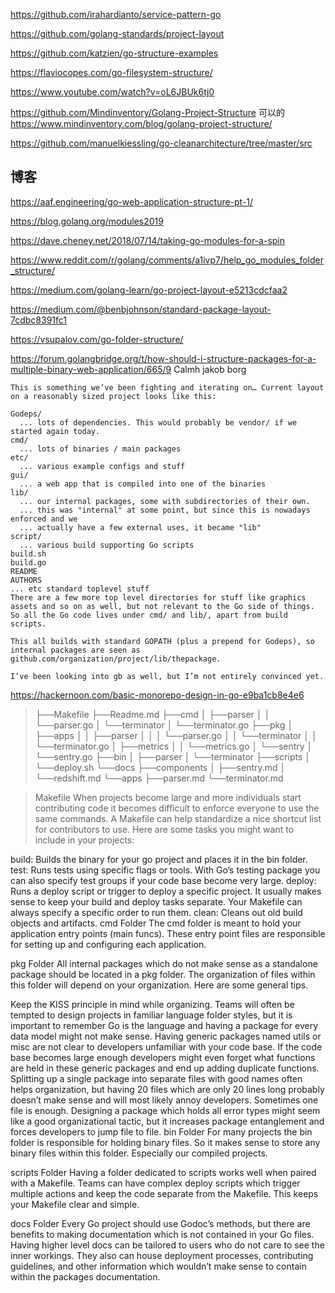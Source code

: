 https://github.com/irahardianto/service-pattern-go

https://github.com/golang-standards/project-layout

https://github.com/katzien/go-structure-examples

https://flaviocopes.com/go-filesystem-structure/

https://www.youtube.com/watch?v=oL6JBUk6tj0

https://github.com/Mindinventory/Golang-Project-Structure        可以的 https://www.mindinventory.com/blog/golang-project-structure/

https://github.com/manuelkiessling/go-cleanarchitecture/tree/master/src

## 博客 
https://aaf.engineering/go-web-application-structure-pt-1/

https://blog.golang.org/modules2019

https://dave.cheney.net/2018/07/14/taking-go-modules-for-a-spin

https://www.reddit.com/r/golang/comments/a1ivp7/help_go_modules_folder_structure/

https://medium.com/golang-learn/go-project-layout-e5213cdcfaa2

https://medium.com/@benbjohnson/standard-package-layout-7cdbc8391fc1

https://vsupalov.com/go-folder-structure/

https://forum.golangbridge.org/t/how-should-i-structure-packages-for-a-multiple-binary-web-application/665/9
Calmh jakob borg
>
    This is something we’ve been fighting and iterating on… Current layout on a reasonably sized project looks like this:
    
    Godeps/
      ... lots of dependencies. This would probably be vendor/ if we started again today.
    cmd/
      ... lots of binaries / main packages
    etc/
      ... various example configs and stuff
    gui/
      ... a web app that is compiled into one of the binaries
    lib/
      ... our internal packages, some with subdirectories of their own.
      ... this was "internal" at some point, but since this is nowadays enforced and we
      ... actually have a few external uses, it became "lib"
    script/
      ... various build supporting Go scripts
    build.sh
    build.go
    README
    AUTHORS
    ... etc standard toplevel stuff
    There are a few more top level directories for stuff like graphics assets and so on as well, but not relevant to the Go side of things. So all the Go code lives under cmd/ and lib/, apart from build scripts.
    
    This all builds with standard GOPATH (plus a prepend for Godeps), so internal packages are seen as github.com/organization/project/lib/thepackage.
    
    I’ve been looking into gb as well, but I’m not entirely convinced yet.
    
    
https://hackernoon.com/basic-monorepo-design-in-go-e9ba1cb8e4e6

>  ├──Makefile
   ├──Readme.md
   ├──cmd
   │  ├──parser
   │  │  └──parser.go
   │  └──terminator
   │     └──terminator.go
   ├──pkg
   │  ├──apps
   │  │  ├──parser
   │  │  │  └──parser.go
   │  │  └──terminator
   │  │     └──terminator.go
   │  ├──metrics
   │  │  └──metrics.go
   │  └──sentry
   │     └──sentry.go
   ├──bin
   │  ├──parser
   │  └──terminator
   ├──scripts
   │  └──deploy.sh
   └──docs
      ├──components
      │  ├──sentry.md
      │  └──redshift.md
      └──apps
         ├──parser.md
         └──terminator.md
         
> Makefile
  When projects become large and more individuals start contributing code it becomes difficult to enforce everyone to use the same commands. A Makefile can help standardize a nice shortcut list for contributors to use. Here are some tasks you might want to include in your projects:
  
  build: Builds the binary for your go project and places it in the bin folder.
  test: Runs tests using specific flags or tools. With Go’s testing package you can also specify test groups if your code base become very large.
  deploy: Runs a deploy script or trigger to deploy a specific project. It usually makes sense to keep your build and deploy tasks separate. Your Makefile can always specify a specific order to run them.
  clean: Cleans out old build objects and artifacts.
  cmd Folder
  The cmd folder is meant to hold your application entry points (main funcs). These entry point files are responsible for setting up and configuring each application.
  
  pkg Folder
  All internal packages which do not make sense as a standalone package should be located in a pkg folder. The organization of files within this folder will depend on your organization. Here are some general tips.
  
  Keep the KISS principle in mind while organizing.
  Teams will often be tempted to design projects in familiar language folder styles, but it is important to remember Go is the language and having a package for every data model might not make sense.
  Having generic packages named utils or misc are not clear to developers unfamiliar with your code base. If the code base becomes large enough developers might even forget what functions are held in these generic packages and end up adding duplicate functions.
  Splitting up a single package into separate files with good names often helps organization, but having 20 files which are only 20 lines long probably doesn’t make sense and will most likely annoy developers. Sometimes one file is enough.
  Designing a package which holds all error types might seem like a good organizational tactic, but it increases package entanglement and forces developers to jump file to file.
  bin Folder
  For many projects the bin folder is responsible for holding binary files. So it makes sense to store any binary files within this folder. Especially our compiled projects.
  
  scripts Folder
  Having a folder dedicated to scripts works well when paired with a Makefile. Teams can have complex deploy scripts which trigger multiple actions and keep the code separate from the Makefile. This keeps your Makefile clear and simple.
  
  docs Folder
  Every Go project should use Godoc’s methods, but there are benefits to making documentation which is not contained in your Go files. Having higher level docs can be tailored to users who do not care to see the inner workings. They also can house deployment processes, contributing guidelines, and other information which wouldn’t make sense to contain within the packages documentation.             